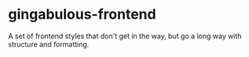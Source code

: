 # gingabulous-frontend
A set of frontend styles that don't get in the way, but go a long way with structure and formatting.
